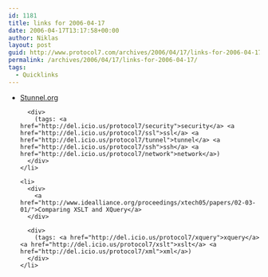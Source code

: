 ```yaml
---
id: 1181
title: links for 2006-04-17
date: 2006-04-17T13:17:58+00:00
author: Niklas
layout: post
guid: http://www.protocol7.com/archives/2006/04/17/links-for-2006-04-17/
permalink: /archives/2006/04/17/links-for-2006-04-17/
tags:
  - Quicklinks
---
```

<div class='microid-3620f7dfe83f22a60b488b622401ebd331bca41d'>
  <ul>
    <li>
      <div>
        <a href="http://www.stunnel.org/">Stunnel.org</a>
      </div>
      
      <div>
        (tags: <a href="http://del.icio.us/protocol7/security">security</a> <a href="http://del.icio.us/protocol7/ssl">ssl</a> <a href="http://del.icio.us/protocol7/tunnel">tunnel</a> <a href="http://del.icio.us/protocol7/ssh">ssh</a> <a href="http://del.icio.us/protocol7/network">network</a>)
      </div>
    </li>
    
    <li>
      <div>
        <a href="http://www.idealliance.org/proceedings/xtech05/papers/02-03-01/">Comparing XSLT and XQuery</a>
      </div>
      
      <div>
        (tags: <a href="http://del.icio.us/protocol7/xquery">xquery</a> <a href="http://del.icio.us/protocol7/xslt">xslt</a> <a href="http://del.icio.us/protocol7/xml">xml</a>)
      </div>
    </li>
  </ul>
</div>